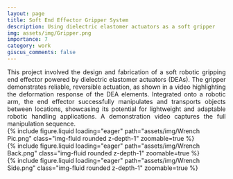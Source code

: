 ```yaml
---
layout: page
title: Soft End Effector Gripper System
description: Using dielectric elastomer actuators as a soft gripper
img: assets/img/Gripper.png
importance: 7
category: work
giscus_comments: false
---
```


<div style="text-align: justify;">
This project involved the design and fabrication of a soft robotic gripping end effector powered by dielectric elastomer actuators (DEAs). The gripper demonstrates reliable, reversible actuation, as shown in a video highlighting the deformation response of the DEA elements. Integrated onto a robotic arm, the end effector successfully manipulates and transports objects between locations, showcasing its potential for lightweight and adaptable robotic handling applications. A demonstration video captures the full manipulation sequence.
</div>

<div class="row mt-3">
    <div class="col-sm mt-3 mt-md-0">
        {% include figure.liquid loading="eager" path="assets/img/Wrench Pic.png" class="img-fluid rounded z-depth-1" zoomable=true %}
    </div>
    <div class="col-sm mt-3 mt-md-0">
        {% include figure.liquid loading="eager" path="assets/img/Wrench Back.png" class="img-fluid rounded z-depth-1" zoomable=true %}
    </div>
    <div class="col-sm mt-3 mt-md-0">
        {% include figure.liquid loading="eager" path="assets/img/Wrench Side.png" class="img-fluid rounded z-depth-1" zoomable=true %}
    </div>
</div>
